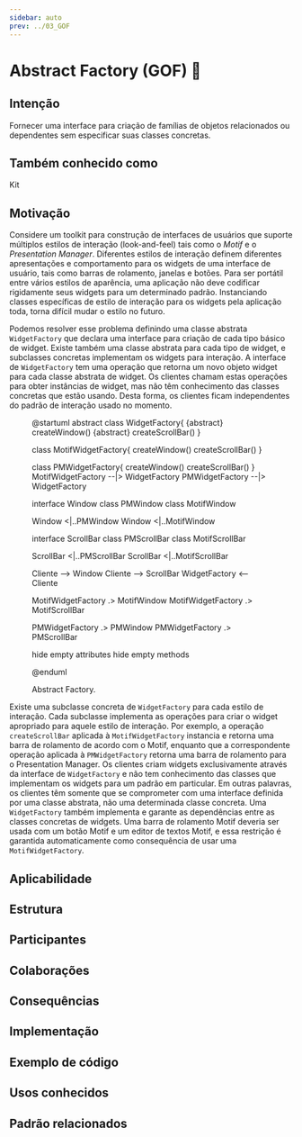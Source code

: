```yaml
---
sidebar: auto
prev: ../03_GOF
---
```

# Abstract Factory (GOF) 🔨



## Intenção

Fornecer uma interface para criação de famílias de objetos relacionados ou dependentes sem especificar suas classes concretas.

## Também conhecido como

Kit

## Motivação
Considere um toolkit para construção de interfaces de usuários que suporte múltiplos estilos de interação (look-and-feel) tais como o *Motif* e o *Presentation Manager*. Diferentes estilos de interação definem diferentes apresentações e comportamento para os widgets de uma interface de usuário, tais como barras de rolamento, janelas e botões. Para ser portátil entre vários estilos de aparência, uma aplicação não deve codificar rigidamente seus widgets para um determinado padrão. Instanciando classes específicas de estilo de interação para os widgets pela aplicação toda, torna difícil mudar o estilo no futuro.

Podemos resolver esse problema definindo uma classe abstrata `WidgetFactory` que declara uma interface para criação de cada tipo básico de widget. Existe também uma classe abstrata para cada tipo de widget, e subclasses concretas implementam os widgets para interação. A interface de `WidgetFactory` tem uma operação que retorna um novo objeto widget para cada classe abstrata de widget. Os clientes chamam estas operações para obter instâncias de widget, mas não têm conhecimento das classes concretas que estão usando. Desta forma, os clientes ficam independentes do padrão de interação usado no momento.

<figure>

@startuml
abstract class WidgetFactory{
    {abstract} createWindow()
    {abstract} createScrollBar()
}

class MotifWidgetFactory{
    createWindow()
    createScrollBar()
}

class PMWidgetFactory{
    createWindow()
    createScrollBar()
}
MotifWidgetFactory --|> WidgetFactory
PMWidgetFactory --|> WidgetFactory

interface Window
class PMWindow
class MotifWindow

Window <|..PMWindow
Window <|..MotifWindow

interface ScrollBar
class PMScrollBar
class MotifScrollBar

ScrollBar <|..PMScrollBar
ScrollBar <|..MotifScrollBar

Cliente --> Window
Cliente --> ScrollBar
WidgetFactory <-- Cliente 


MotifWidgetFactory .> MotifWindow
MotifWidgetFactory .> MotifScrollBar

PMWidgetFactory .> PMWindow
PMWidgetFactory .> PMScrollBar

hide empty attributes
hide empty methods

@enduml

<figcaption>Abstract Factory.</figcaption>
</figure>

Existe uma subclasse concreta de `WidgetFactory` para cada estilo de interação. Cada subclasse implementa as operações para criar o widget apropriado para aquele estilo de interação. Por exemplo, a operação `createScrollBar` aplicada à `MotifWidgetFactory` instancia e retorna uma barra de rolamento de acordo com o Motif, enquanto que a correspondente operação aplicada à `PMWidgetFactory` retorna uma barra de rolamento para o Presentation Manager. Os clientes criam widgets exclusivamente através da interface de `WidgetFactory` e não tem conhecimento das classes que implementam os widgets para um padrão em particular. Em outras palavras, os clientes têm somente que se comprometer com uma interface definida por uma classe abstrata, não uma determinada classe concreta. Uma `WidgetFactory` também implementa e garante as dependências entre as classes concretas de widgets. Uma barra de rolamento Motif deveria ser usada com um botão Motif e um editor de textos Motif, e essa restrição é garantida automaticamente como consequência de usar uma `MotifWidgetFactory`.


## Aplicabilidade
## Estrutura
## Participantes
## Colaborações
## Consequências
## Implementação
## Exemplo de código
## Usos conhecidos
## Padrão relacionados